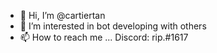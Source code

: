 - 👋 Hi, I’m @cartiertan
- 👀 I’m interested in bot developing with others
- 📫 How to reach me ...
Discord: rip.#1617

<!---
cartiertan/cartiertan is a ✨ special ✨ repository because its `README.md` (this file) appears on your GitHub profile.
You can click the Preview link to take a look at your changes.
--->
